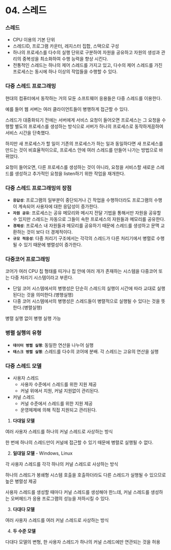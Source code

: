 # 04. 스레드

### 스레드

- CPU 이용의 기본 단위
- 스레드ID, 프로그램 카운터, 레지스터 집합, 스택으로 구성
- 하나의 프로세스를 다수의 실행 단위로 구분하여 자원을 공유하고 자원의 생성과 관리의 중복성을 최소화하여 수행 능력을 향상 시킨다.
- 전통적인 스레드는 하나의 제어 스레드를 가지고 있고, 다수의 제어 스레드를 가진 프로세스는 동시에 하나 이상의 작업들을 수행할 수 있다.

### 다중 스레드 프로그래밍

현대의 컴퓨터에서 동작하는 거의 모둔 소프트웨어 응용들은 다중 스레드를 이용한다.

예를 들어 웹 서버는 여러 클라이언트들이 병행하게 접근할 수 있다.

스레드가 대중화되기 전에는 서버에게 서비스 요청이 들어오면 프로세스는 그 요청을 수행할 별도의 프로세스를 생성하는 방식으로 서버가 하나의 프로세스로 동작하게끔하여 서비스 시간을 단축했다.

하지만 새 프로세스가 할 일이 기존의 프로세스가 하는 일과 동일하다면 새 프로세스를 만드는 것이 비효율적이으로, 프로세스 안에 여러 스레드를 만들어 나가는 방법으로 바뀌었다.

요청이 들어오면, 다른 프로세스를 생성하는 것이 아니라, 요청을 서비스할 새로운 스레드를 생성하고 추가적인 요청을 listen하기 위한 작업을 재개한다.

### 다중 스레드 프로그래밍의 장점

- **`응답성`**: 프로그램의 일부분이 중단되거나 긴 작업을 수행하더라도 프로그램의 수행이 계속되어 사용자에 대한 응답성이 증가한다.
- **`자원 공유`**: 프로세스는 공유 메모리와 메시지 전달 기법을 통해서만 자원을 공유할 수 있지만 스레드는 자동으로 그들이 속한 프로세스의 자원들과 메모리를 공유한다.
- **`경제성`**: 프로세스 내 자원들과 메모리를 공유하기 때문에 스레드를 생성하고 문맥 교환하는 것이 보다 더 경제적이다.
- **`규모 적응성`**: 다중 처리기 구조에서는 각각의 스레드가 다른 처리기에서 병렬로 수행될 수 있기 때문에 병렬성이 증가한다.

### 다중코어 프로그래밍

코어가 여러 CPU 칩 형태를 띠거나 칩 안에 여러 개가 존재하는 시스템을 다중코어 또는 다중 처리기 시스템이라고 부른다.

- 단일 코어 시스템에서의 병행성은 단순히 스레드의 실행이 시간에 따라 교대로 실행된다는 것을 의미한다.(병행실행)
- 다중 코어 시스템에서의 병행성은 스레드들이 병렬적으로 실행될 수 있다는 것을 뜻한다.(병렬실행)

병렬 실행 없이 병행 실행 가능

### 병렬 실행의 유형

- **`데이터 병렬 실행`**: 동일한 연산을 나누어 실행
- **`태스크 병렬 실행`**: 스레드를 다수의 코어에 분배. 각 스레드는 고유의 연산을 실행

### 다중 스레드 모델

- 사용자 스레드
  - 사용자 수준에서 스레드를 위한 지원 제공
  - 커널 위에서 지원, 커널 지원없이 관리된다.
- 커널 스레드
  - 커널 수준에서 스레드를 위한 지원 제공
  - 운영체제에 의해 직접 지원되고 관리된다.

1. **다대일 모델**

여러 사용자 스레드를 하나의 커널 스레드로 사상하는 방식

한 번에 하나의 스레드만이 커널에 접근할 수 있기 때문에 병렬로 실행될 수 없다.

2. **일대일 모델** - Windows, Linux

각 사용자 스레드를 각각 하나의 커널 스레드로 사상하는 방식

하나의 스레드가 봉쇄형 시스템 호출을 호출하더라도 다른 스레드가 실행될 수 있으므로 높은 병렬성 제공

사용자 스레드를 생성할 때마다 커널 스레드를 생성해야 한느데, 커널 스레드를 생성하는 오버헤드가 응용 프로그램의 성능을 저하시킬 수 있다.

3. **다대다 모델**

여러 사용자 스레드를 여러 커널 스레드로 사상하는 방식

4. **두 수준 모델**

다대다 모델의 변형, 한 사용자 스레드가 하나의 커널 스레드에만 연관되는 것을 허용
